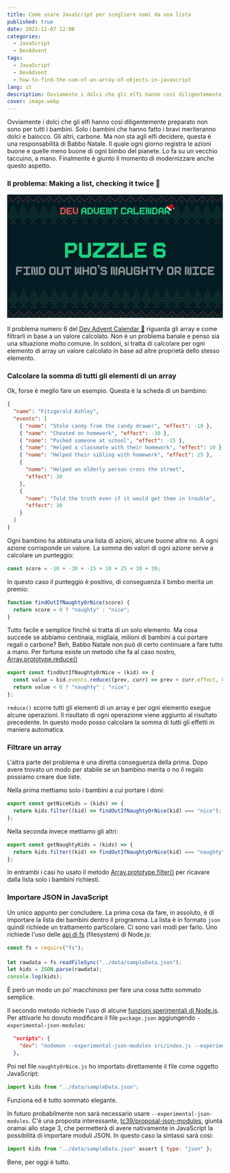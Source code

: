 ```yaml
---
title: Come usare JavaScript per scegliere nomi da una lista
published: true
date: 2021-12-07 12:00
categories:
  - JavaScript
  - DevAdvent
tags:
  - JavaScript
  - DevAdvent
  - how-to-find-the-sum-of-an-array-of-objects-in-javascript
lang: it
description: Ovviamente i dolci che gli elfi hanno così diligentemente preparato non sono per tutti i bambini. Solo i bambini che hanno fatto i bravi meriteranno dolci e balocco. Gli altri, carbone. Ma non sta agli elfi decidere, questa è una responsabilità di Babbo Natale. Il quale ogni giorno registra le azioni buone e quelle meno buone di ogni bimbo del pianete. Lo fa su un vecchio taccuino, a mano. Finalmente è giunto il momento di modernizzare anche questo aspetto.
cover: image.webp
---
```


Ovviamente i dolci che gli elfi hanno così diligentemente preparato non sono per tutti i bambini. Solo i bambini che hanno fatto i bravi meriteranno dolci e balocco. Gli altri, carbone. Ma non sta agli elfi decidere, questa è una responsabilità di Babbo Natale. Il quale ogni giorno registra le azioni buone e quelle meno buone di ogni bimbo del pianete. Lo fa su un vecchio taccuino, a mano. Finalmente è giunto il momento di modernizzare anche questo aspetto.

### Il problema: Making a list, checking it twice 📜

![Immagine](./cover.webp)

Il problema numero 6 del [Dev Advent Calendar 🎅](https://github.com/devadvent/puzzle-6) riguarda gli array e come filtrarli in base a un valore calcolato. Non è un problema banale e penso sia una situazione molto comune. In soldoni, si tratta di calcolare per ogni elemento di array un valore calcolato in base ad altre proprietà dello stesso elemento.

### Calcolare la somma di tutti gli elementi di un array

Ok, forse è meglio fare un esempio. Questa è la scheda di un bambino:

```json
{
  "name": "Fitzgerald Ashley",
  "events": [
    { "name": "Stole candy from the candy drawer", "effect": -10 },
    { "name": "Cheated on homework", "effect": -30 },
    { "name": "Pushed someone at school", "effect": -15 },
    { "name": "Helped a classmate with their homework", "effect": 10 },
    { "name": "Helped their sibling with homework", "effect": 25 },
    {
      "name": "Helped an elderly person cross the street",
      "effect": 30
    },
    {
      "name": "Told the truth even if it would get them in trouble",
      "effect": 30
    }
  ]
}
```

Ogni bambino ha abbinata una lista di azioni, alcune buone altre no. A ogni azione corrisponde un valore. La somma dei valori di ogni azione serve a calcolare un punteggio:

```js
const score = -10 + -30 + -15 + 10 + 25 + 30 + 30;
```

In questo caso il punteggio è positivo, di conseguenza il bimbo merita un premio:

```js
function findOutIfNaughtyOrNice(score) {
  return score < 0 ? "naughty" : "nice";
}
```

Tutto facile e semplice finché si tratta di un solo elemento. Ma cosa succede se abbiamo centinaia, migliaia, milioni di bambini a cui portare regali o carbone? Beh, Babbo Natale non può di certo continuare a fare tutto a mano. Per fortuna esiste un metodo che fa al caso nostro, [Array.prototype.reduce()](https://developer.mozilla.org/en-US/docs/Web/JavaScript/Reference/Global_Objects/Array/Reduce)

```js
export const findOutIfNaughtyOrNice = (kid) => {
  const value = kid.events.reduce((prev, curr) => prev + curr.effect, 0);
  return value < 0 ? "naughty" : "nice";
};
```

`reduce()` scorre tutti gli elementi di un array e per ogni elemento esegue alcune operazioni. Il risultato di ogni operazione viene aggiunto al risultato precedente. In questo modo posso calcolare la somma di tutti gli effetti in maniera automatica.

### Filtrare un array

L'altra parte del problema è una diretta conseguenza della prima. Dopo avere trovato un modo per stabile se un bambino merita o no il regalo possiamo creare due liste.

Nella prima mettiamo solo i bambini a cui portare i doni:

```js
export const getNiceKids = (kids) => {
  return kids.filter((kid) => findOutIfNaughtyOrNice(kid) === "nice");
};
```

Nella seconda invece mettiamo gli altri:

```js
export const getNaughtyKids = (kids) => {
  return kids.filter((kid) => findOutIfNaughtyOrNice(kid) === "naughty");
};
```

In entrambi i casi ho usato il metodo [Array.prototype.filter()](https://developer.mozilla.org/en-US/docs/Web/JavaScript/Reference/Global_Objects/Array/filter) per ricavare dalla lista solo i bambini richiesti.

### Importare JSON in JavaScript

Un unico appunto per concludere. La prima cosa da fare, in assoluto, è di importare la lista dei bambini dentro il programma. La lista è in formato `json` quindi richiede un trattamento particolare. Ci sono vari modi per farlo. Uno richiede l'uso delle [api di fs](https://nodejs.org/api/fs.html) (filesystem) di Node.js:

```js
const fs = require("fs");

let rawdata = fs.readFileSync("../data/sampleData.json");
let kids = JSON.parse(rawdata);
console.log(kids);
```

È però un modo un po' macchinoso per fare una cosa tutto sommato semplice.

Il secondo metodo richiede l'uso di alcune [funzioni sperimentali di Node.js](https://nodejs.medium.com/announcing-a-new-experimental-modules-1be8d2d6c2ff). Per attivarle ho dovuto modificare il file `package.json` aggiungendo `-experimental-json-modules`:

```json
  "scripts": {
    "dev": "nodemon --experimental-json-modules src/index.js --experimental-modules --ignore 'src/data/*.json'",
  },
```

Poi nel file `naughtyOrNice.js` ho importato direttamente il file come oggetto JavaScript:

```js
import kids from "../data/sampleData.json";
```

Funziona ed è tutto sommato elegante.

In futuro probabilmente non sarà necessario usare `--experimental-json-modules`. C'è una proposta interessante, [tc39/proposal-json-modules](https://github.com/tc39/proposal-json-modules), giunta oramai allo stage 3, che permetterà di avere nativamente in JavaScript la possibilità di importare moduli JSON. In questo caso la sintassi sarà così:

```js
import kids from "../data/sampleData.json" assert { type: "json" };
```

Bene, per oggi è tutto.
